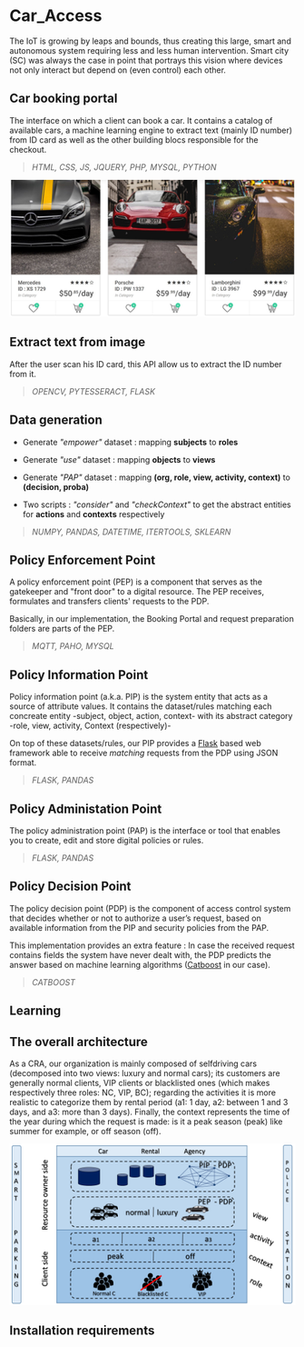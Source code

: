 # Car_Access

The IoT is growing by leaps and bounds, thus creating this large, smart and autonomous system requiring less and less human intervention. Smart city (SC) was always the case in point that portrays this vision where devices not only interact but depend on (even control) each other. 

## Car booking portal

The interface on which a client can book a car. It contains a catalog of available cars, a machine learning engine to extract text (mainly ID number) from ID card as well as the other building blocs responsible for the checkout.

> _HTML, CSS, JS, JQUERY, PHP, MYSQL, PYTHON_

![Car booking portal](./images/portal.JPG)

## Extract text from image

After the user scan his ID card, this API allow us to extract the ID number from it.

> _OPENCV, PYTESSERACT, FLASK_

## Data generation

- Generate _"empower"_ dataset : mapping **subjects** to **roles**

- Generate _"use"_ dataset : mapping **objects** to **views**

- Generate _"PAP"_ dataset : mapping **(org, role, view, activity, context)** to **(decision, proba)**

- Two scripts : _"consider"_ and _"checkContext"_ to get the abstract entities for **actions** and **contexts** respectively 

> _NUMPY, PANDAS, DATETIME, ITERTOOLS, SKLEARN_

## Policy Enforcement Point

A policy enforcement point (PEP) is a component that serves as the gatekeeper and "front door" to a digital resource. The PEP receives, formulates and transfers clients' requests to the PDP.

Basically, in our implementation, the Booking Portal and request preparation folders are parts of the PEP.

> _MQTT, PAHO, MYSQL_

## Policy Information Point

Policy information point (a.k.a. PIP) is the system entity that acts as a source of attribute values. It contains the dataset/rules matching each concreate entity -subject, object, action, context- with its abstract category -role, view, activity, Context (respectively)-

On top of these datasets/rules, our PIP provides a [Flask](https://flask.palletsprojects.com) based web framework able to receive _matching_ requests from the PDP using JSON format.

> _FLASK, PANDAS_

## Policy Administation Point

The policy administration point (PAP) is the interface or tool that enables you to create, edit and store digital policies or rules.

> _FLASK, PANDAS_

## Policy Decision Point

The policy decision point (PDP) is the component of access control system that decides whether or not to authorize a user’s request, based on available information from the PIP and security policies from the PAP.

This implementation provides an extra feature : In case the received request contains fields the system have never dealt with, the PDP predicts the answer based on machine learning algorithms ([Catboost](https://catboost.ai/) in our case).

> _CATBOOST_

## Learning

## The overall architecture

As a CRA, our organization is mainly composed of selfdriving cars (decomposed into two views: luxury and normal cars); its customers are generally normal clients, VIP clients or blacklisted ones (which makes respectively three roles: NC, VIP, BC); regarding the activities it is more realistic to categorize them by rental period (a1: 1 day, a2: between 1 and 3 days, and a3: more than 3 days). Finally, the context represents the time of the year during which the request is made: is it a peak season (peak) like summer for example, or off season (off).

![The building blocks of the implementation](./images/architecture.PNG)

## Installation requirements
